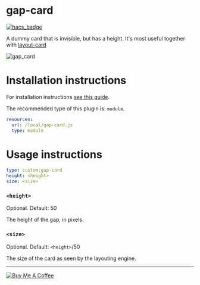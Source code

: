 gap-card
========

[![hacs_badge](https://img.shields.io/badge/HACS-Default-orange.svg)](https://github.com/custom-components/hacs)

A dummy card that is invisible, but has a height. It's most useful together with [layout-card](https://github.com/thomasloven/lovelace-layout-card)

![gap_card](https://user-images.githubusercontent.com/1299821/53566682-32b17a00-3b5d-11e9-9794-eace8ae8c0c2.jpg)


# Installation instructions

For installation instructions [see this guide](https://github.com/thomasloven/hass-config/wiki/Lovelace-Plugins).

The recommended type of this plugin is: `module`.

```yaml
resources:
  url: /local/gap-card.js
  type: module
```

# Usage instructions

```yaml
type: custom:gap-card
height: <height>
size: <size>
```

### `<height>`
Optional. Default: 50

The height of the gap, in pixels.

### `<size>`
Optional. Default: `<height>`/50

The size of the card as seen by the layouting engine.

---
<a href="https://www.buymeacoffee.com/uqD6KHCdJ" target="_blank"><img src="https://www.buymeacoffee.com/assets/img/custom_images/white_img.png" alt="Buy Me A Coffee" style="height: auto !important;width: auto !important;" ></a>
